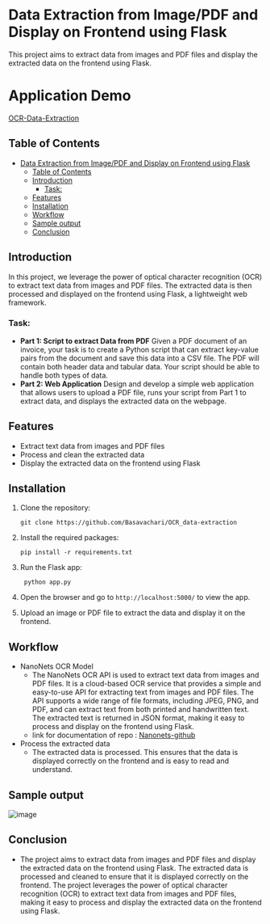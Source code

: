 # Data Extraction from Image/PDF and Display on Frontend using Flask

This project aims to extract data from images and PDF files and display the extracted data on the frontend using Flask.
# Application Demo
[OCR-Data-Extraction](https://ocr-model.azurewebsites.net/)

## Table of Contents
- [Data Extraction from Image/PDF and Display on Frontend using Flask](#data-extraction-from-imagepdf-and-display-on-frontend-using-flask)
  - [Table of Contents](#table-of-contents)
  - [Introduction](#introduction)
    - [Task:](#task)
  - [Features](#features)
  - [Installation](#installation)
  - [Workflow](#workflow)
  - [Sample output](#sample-output)
  - [Conclusion](#conclusion)

## Introduction

In this project, we leverage the power of optical character recognition (OCR) to extract text data from images and PDF files. The extracted data is then processed and displayed on the frontend using Flask, a lightweight web framework.

### Task:
- **Part 1: Script to extract Data from PDF**
Given a PDF document of an invoice, your task is to create a Python script that can extract key-value pairs from the document and save this data into a CSV file. The PDF will contain both header data and tabular data. Your script should be able to handle both types of data.
- **Part 2: Web Application**
Design and develop a simple web application that allows users to upload a PDF file, runs your script from Part 1 to extract data, and displays the extracted data on the webpage.

## Features

- Extract text data from images and PDF files
- Process and clean the extracted data
- Display the extracted data on the frontend using Flask

## Installation

1. Clone the repository:

   ```shell
   git clone https://github.com/Basavachari/OCR_data-extraction
    ```
2. Install the required packages:
   
   ```shell
   pip install -r requirements.txt
   ```
3. Run the Flask app:

   ```shell
    python app.py
    ```
4. Open the browser and go to `http://localhost:5000/` to view the app.
5. Upload an image or PDF file to extract the data and display it on the frontend.


## Workflow
- NanoNets OCR Model
  - The NanoNets OCR API is used to extract text data from images and PDF files. It is a cloud-based OCR service that provides a simple and easy-to-use API for extracting text from images and PDF files. The API supports a wide range of file formats, including JPEG, PNG, and PDF, and can extract text from both printed and handwritten text. The extracted text is returned in JSON format, making it easy to process and display on the frontend using Flask.
  - link for documentation of repo : [Nanonets-github](https://github.com/NanoNets/ocr-python)
- Process the extracted data
  - The extracted data is processed. This ensures that the data is displayed correctly on the frontend and is easy to read and understand.
  
## Sample output
![image](./Output.png)

## Conclusion
- The project aims to extract data from images and PDF files and display the extracted data on the frontend using Flask. The extracted data is processed and cleaned to ensure that it is displayed correctly on the frontend. The project leverages the power of optical character recognition (OCR) to extract text data from images and PDF files, making it easy to process and display the extracted data on the frontend using Flask.
